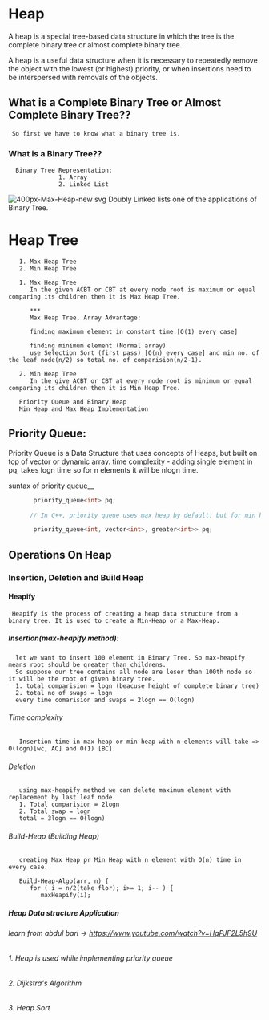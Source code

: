 # Heap
  A heap is a special tree-based data structure in which the tree is the complete binary tree or almost complete binary tree.

  A heap is a useful data structure when it is necessary to repeatedly remove the object with the lowest (or highest) priority, or when insertions need to be interspersed with removals of the objects.
  
  ## What is a Complete Binary Tree or Almost Complete Binary Tree??
     So first we have to know what a binary tree is.
     
  ### What is a Binary Tree??
      
      Binary Tree Representation:
                  1. Array
                  2. Linked List
![400px-Max-Heap-new svg](https://user-images.githubusercontent.com/63910828/203391011-dddddf52-9b2d-4196-aabe-222198f9212b.png)
      Doubly Linked lists one of the applications of Binary Tree.
  
 # Heap Tree
       1. Max Heap Tree 
       2. Min Heap Tree

       1. Max Heap Tree
          In the given ACBT or CBT at every node root is maximum or equal comparing its children then it is Max Heap Tree.
          
          ***
          Max Heap Tree, Array Advantage:
          
          finding maximum element in constant time.[O(1) every case]
          
          finding minimum element (Normal array)
          use Selection Sort (first pass) [O(n) every case] and min no. of the leaf node(n/2) so total no. of comparision(n/2-1).
     
       2. Min Heap Tree
          In the give ACBT or CBT at every node root is minimum or equal comparing its children then it is Min Heap Tree.
        
       Priority Queue and Binary Heap
       Min Heap and Max Heap Implementation
       
## Priority Queue: 
   Priority Queue is a Data Structure that uses concepts of Heaps, but built on top of vector or dynamic array.
   time complexity - 
   adding single element in pq, takes logn time so for n elements it will be nlogn time.
   
suntax of priority queue__
```c++
       priority_queue<int> pq;
       
      // In C++, priority queue uses max heap by default. but for min heap we have to use a syntax ..   

       priority_queue<int, vector<int>, greater<int>> pq;
```
       
## Operations On Heap
    
### Insertion, Deletion and Build Heap

#### Heapify
     Heapify is the process of creating a heap data structure from a binary tree. It is used to create a Min-Heap or a Max-Heap.
     
##### Insertion(max-heapify method): 
      let we want to insert 100 element in Binary Tree. So max-heapify means root should be greater than childrens.
      So suppose our tree contains all node are leser than 100th node so it will be the root of given binary tree. 
      1. total comparision = logn (beacuse height of complete binary tree)
      2. total no of swaps = logn 
      every time comarision and swaps = 2logn == O(logn)
###### Time complexity 
       Insertion time in max heap or min heap with n-elements will take => O(logn)[wc, AC] and O(1) [BC].
       
###### Deletion 
       using max-heapify method we can delete maximum element with replacement by last leaf node.
       1. Total comparision = 2logn 
       2. Total swap = logn
       total = 3logn == O(logn)
       
###### Build-Heap (Building Heap)
       creating Max Heap pr Min Heap with n element with O(n) time in every case.
  
       Build-Heap-Algo(arr, n) {
          for ( i = n/2(take flor); i>= 1; i-- ) {
             maxHeapify(i);
             
             
##### Heap Data structure Application
###### learn from abdul bari -> https://www.youtube.com/watch?v=HqPJF2L5h9U
###### 1. Heap is used while implementing priority queue
###### 2. Dijkstra's Algorithm
###### 3. Heap Sort

